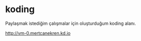 koding
===============================
Paylaşmak istediğim çalışmalar için oluşturduğum koding alanı.


http://vm-0.mertcanekren.kd.io